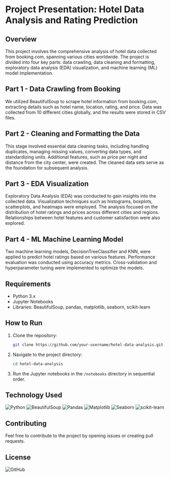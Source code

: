 # Project Presentation: Hotel Data Analysis and Rating Prediction

## Overview

This project involves the comprehensive analysis of hotel data collected from booking.com, spanning various cities worldwide. The project is divided into four key parts: data crawling, data cleaning and formatting, exploratory data analysis (EDA) visualization, and machine learning (ML) model implementation.

## Part 1 - Data Crawling from Booking

We utilized BeautifulSoup to scrape hotel information from booking.com, extracting details such as hotel name, location, rating, and price. Data was collected from 10 different cities globally, and the results were stored in CSV files.

## Part 2 - Cleaning and Formatting the Data

This stage involved essential data cleaning tasks, including handling duplicates, managing missing values, converting data types, and standardizing units. Additional features, such as price per night and distance from the city center, were created. The cleaned data sets serve as the foundation for subsequent analysis.

## Part 3 - EDA Visualization

Exploratory Data Analysis (EDA) was conducted to gain insights into the collected data. Visualization techniques such as histograms, boxplots, scatterplots, and heatmaps were employed. The analysis focused on the distribution of hotel ratings and prices across different cities and regions. Relationships between hotel features and customer satisfaction were also explored.

## Part 4 - ML Machine Learning Model

Two machine learning models, DecisionTreeClassifier and KNN, were applied to predict hotel ratings based on various features. Performance evaluation was conducted using accuracy metrics. Cross-validation and hyperparameter tuning were implemented to optimize the models.

## Requirements
- Python 3.x
- Jupyter Notebooks
- Libraries: BeautifulSoup, pandas, matplotlib, seaborn, scikit-learn

## How to Run

1. Clone the repository:

   ```bash
   git clone https://github.com/your-username/hotel-data-analysis.git
   ```

2. Navigate to the project directory:

   ```bash
   cd hotel-data-analysis
   ```

3. Run the Jupyter notebooks in the `/notebooks` directory in sequential order.


## Technology Used
<div>
<img src='https://img.shields.io/badge/Python-3.9.7-blue?style=for-the-badge&logo=python&logoColor=white' alt='Python'/>
<img src='https://img.shields.io/badge/BeautifulSoup-4.9.0-green?style=for-the-badge&logo=beautifulsoup&logoColor=white' alt='BeautifulSoup'/>
<img src='https://img.shields.io/badge/pandas-1.3.3-blue?style=for-the-badge&logo=pandas&logoColor=white' alt='Pandas'/>
<img src='https://img.shields.io/badge/Matplotlib-3.4.3-red?style=for-the-badge&logo=matplotlib&logoColor=white' alt='Matplotlib'/>
<img src='https://img.shields.io/badge/Seaborn-0.11.2-orange?style=for-the-badge&logo=seaborn&logoColor=white' alt='Seaborn'/>
<img src='https://img.shields.io/badge/scikit--learn-0.24.2-yellow?style=for-the-badge&logo=scikit-learn&logoColor=white' alt='scikit-learn'/>
</div>

## Contributing

Feel free to contribute to the project by opening issues or creating pull requests. 

## License

![GitHub](https://img.shields.io/github/license/ItsAlexanderPopov/Simon-game)
